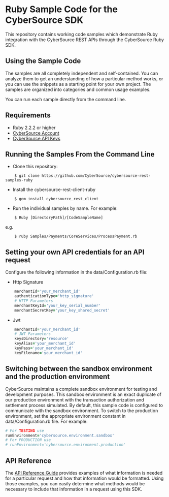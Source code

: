 # Ruby Sample Code for the CyberSource SDK
This repository contains working code samples which demonstrate Ruby integration with the CyberSource REST APIs through the CyberSource Ruby SDK.




## Using the Sample Code

The samples are all completely independent and self-contained. You can analyze them to get an understanding of how a particular method works, or you can use the snippets as a starting point for your own project.  The samples are organized into categories and common usage examples.

You can run each sample directly from the command line.

## Requirements
* Ruby 2.2.2 or higher
* [CyberSource Account](https://developer.cybersource.com/api/developer-guides/dita-gettingstarted/registration.html)
* [CyberSource API Keys](https://prod.developer.cybersource.com/api/developer-guides/dita-gettingstarted/registration/createCertSharedKey.html)

## Running the Samples From the Command Line
* Clone this repository:
```
    $ git clone https://github.com/CyberSource/cybersource-rest-samples-ruby
```
* Install the cybersource-rest-client-ruby
```
    $ gem install cybersource_rest_client
```
* Run the individual samples by name. For example: 
```
    $ Ruby [DirectoryPath]/[CodeSampleName]
```
e.g.
```
    $ ruby Samples/Payments/CoreServices/ProcessPayment.rb
```

## Setting your own API credentials for an API request

Configure the following information in the data/Configuration.rb file:
  
  * Http Signature 

```ruby
    merchantId='your_merchant_id'
    authenticationType='http_signature'   
    # HTTP Parameters
    merchantKeyId='your_key_serial_number'
    merchantSecretKey='your_key_shared_secret'
```
  * Jwt

```ruby
    merchantId='your_merchant_id'
    # JWT Parameters
    keysDirectory='resource'
    keyAlias='your_merchant_id'
    keyPass='your_merchant_id'
    keyFilename='your_merchant_id'
```

## Switching between the sandbox environment and the production environment
CyberSource maintains a complete sandbox environment for testing and development purposes. This sandbox environment is an exact 
duplicate of our production environment with the transaction authorization and settlement process simulated. By default, this sample code is 
configured to communicate with the sandbox environment. To switch to the production environment, set the appropriate environment 
constant in data/Configuration.rb file.  For example:

```Ruby
# For TESTING use
runEnvironment='cybersource.environment.sandbox'
# For PRODUCTION use
# runEnvironment='cybersource.environment.production'
```

## API Reference

The [API Reference Guide](http://developer.cybersource.com/api/reference) provides examples of what information is needed for a particular request and how that information would be formatted. Using those examples, you can easily determine what methods would be necessary to include that information in a request using this SDK.

